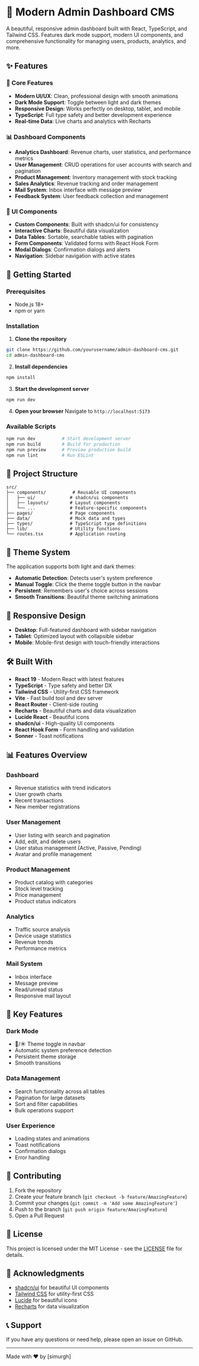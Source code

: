 # 🎨 Modern Admin Dashboard CMS

A beautiful, responsive admin dashboard built with React, TypeScript, and Tailwind CSS. Features dark mode support, modern UI components, and comprehensive functionality for managing users, products, analytics, and more.

## ✨ Features

### 🎯 Core Features

- **Modern UI/UX**: Clean, professional design with smooth animations
- **Dark Mode Support**: Toggle between light and dark themes
- **Responsive Design**: Works perfectly on desktop, tablet, and mobile
- **TypeScript**: Full type safety and better development experience
- **Real-time Data**: Live charts and analytics with Recharts

### 📊 Dashboard Components

- **Analytics Dashboard**: Revenue charts, user statistics, and performance metrics
- **User Management**: CRUD operations for user accounts with search and pagination
- **Product Management**: Inventory management with stock tracking
- **Sales Analytics**: Revenue tracking and order management
- **Mail System**: Inbox interface with message preview
- **Feedback System**: User feedback collection and management

### 🎨 UI Components

- **Custom Components**: Built with shadcn/ui for consistency
- **Interactive Charts**: Beautiful data visualization
- **Data Tables**: Sortable, searchable tables with pagination
- **Form Components**: Validated forms with React Hook Form
- **Modal Dialogs**: Confirmation dialogs and alerts
- **Navigation**: Sidebar navigation with active states

## 🚀 Getting Started

### Prerequisites

- Node.js 18+
- npm or yarn

### Installation

1. **Clone the repository**

```bash
git clone https://github.com/yourusername/admin-dashboard-cms.git
cd admin-dashboard-cms
```

2. **Install dependencies**

```bash
npm install
```

3. **Start the development server**

```bash
npm run dev
```

4. **Open your browser**
   Navigate to `http://localhost:5173`

### Available Scripts

```bash
npm run dev          # Start development server
npm run build        # Build for production
npm run preview      # Preview production build
npm run lint         # Run ESLint
```

## 📁 Project Structure

```
src/
├── components/          # Reusable UI components
│   ├── ui/             # shadcn/ui components
│   ├── layouts/        # Layout components
│   └── ...             # Feature-specific components
├── pages/              # Page components
├── data/               # Mock data and types
├── types/              # TypeScript type definitions
├── lib/                # Utility functions
└── routes.tsx          # Application routing
```

## 🎨 Theme System

The application supports both light and dark themes:

- **Automatic Detection**: Detects user's system preference
- **Manual Toggle**: Click the theme toggle button in the navbar
- **Persistent**: Remembers user's choice across sessions
- **Smooth Transitions**: Beautiful theme switching animations

## 📱 Responsive Design

- **Desktop**: Full-featured dashboard with sidebar navigation
- **Tablet**: Optimized layout with collapsible sidebar
- **Mobile**: Mobile-first design with touch-friendly interactions

## 🛠️ Built With

- **React 19** - Modern React with latest features
- **TypeScript** - Type safety and better DX
- **Tailwind CSS** - Utility-first CSS framework
- **Vite** - Fast build tool and dev server
- **React Router** - Client-side routing
- **Recharts** - Beautiful charts and data visualization
- **Lucide React** - Beautiful icons
- **shadcn/ui** - High-quality UI components
- **React Hook Form** - Form handling and validation
- **Sonner** - Toast notifications

## 📊 Features Overview

### Dashboard

- Revenue statistics with trend indicators
- User growth charts
- Recent transactions
- New member registrations

### User Management

- User listing with search and pagination
- Add, edit, and delete users
- User status management (Active, Passive, Pending)
- Avatar and profile management

### Product Management

- Product catalog with categories
- Stock level tracking
- Price management
- Product status indicators

### Analytics

- Traffic source analysis
- Device usage statistics
- Revenue trends
- Performance metrics

### Mail System

- Inbox interface
- Message preview
- Read/unread status
- Responsive mail layout

## 🎯 Key Features

### Dark Mode

- 🌙/☀️ Theme toggle in navbar
- Automatic system preference detection
- Persistent theme storage
- Smooth transitions

### Data Management

- Search functionality across all tables
- Pagination for large datasets
- Sort and filter capabilities
- Bulk operations support

### User Experience

- Loading states and animations
- Toast notifications
- Confirmation dialogs
- Error handling

## 🤝 Contributing

1. Fork the repository
2. Create your feature branch (`git checkout -b feature/AmazingFeature`)
3. Commit your changes (`git commit -m 'Add some AmazingFeature'`)
4. Push to the branch (`git push origin feature/AmazingFeature`)
5. Open a Pull Request

## 📝 License

This project is licensed under the MIT License - see the [LICENSE](LICENSE) file for details.

## 🙏 Acknowledgments

- [shadcn/ui](https://ui.shadcn.com/) for beautiful UI components
- [Tailwind CSS](https://tailwindcss.com/) for utility-first CSS
- [Lucide](https://lucide.dev/) for beautiful icons
- [Recharts](https://recharts.org/) for data visualization

## 📞 Support

If you have any questions or need help, please open an issue on GitHub.

---

Made with ❤️ by [simurgh]
